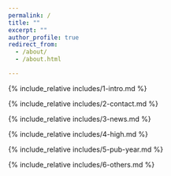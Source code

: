 ```yaml
---
permalink: /
title: ""
excerpt: ""
author_profile: true
redirect_from: 
  - /about/
  - /about.html

---
```


<span class='anchor' id='about-me'></span>
{% include_relative includes/1-intro.md %}

<span class='anchor' id='-contact'></span>
{% include_relative includes/2-contact.md %}


{% include_relative includes/3-news.md %}

<span class='anchor' id='-hight'></span>
{% include_relative includes/4-high.md %}

<span class='anchor' id='-pub'></span>
{% include_relative includes/5-pub-year.md %}

<span class='anchor' id='-honor'></span>
{% include_relative includes/6-others.md %}